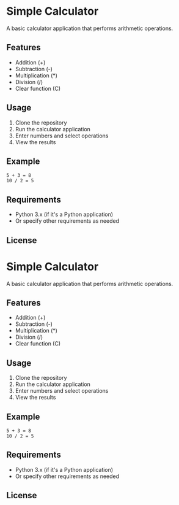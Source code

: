 # Simple Calculator

A basic calculator application that performs arithmetic operations.

## Features

- Addition (+)
- Subtraction (-)
- Multiplication (*)
- Division (/)
- Clear function (C)

## Usage

1. Clone the repository
2. Run the calculator application
3. Enter numbers and select operations
4. View the results

## Example

```
5 + 3 = 8
10 / 2 = 5
```

## Requirements

- Python 3.x (if it's a Python application)
- Or specify other requirements as needed

## License

# Simple Calculator

A basic calculator application that performs arithmetic operations.

## Features

- Addition (+)
- Subtraction (-)
- Multiplication (*)
- Division (/)
- Clear function (C)

## Usage

1. Clone the repository
2. Run the calculator application
3. Enter numbers and select operations
4. View the results

## Example

```
5 + 3 = 8
10 / 2 = 5
```

## Requirements

- Python 3.x (if it's a Python application)
- Or specify other requirements as needed

## License

